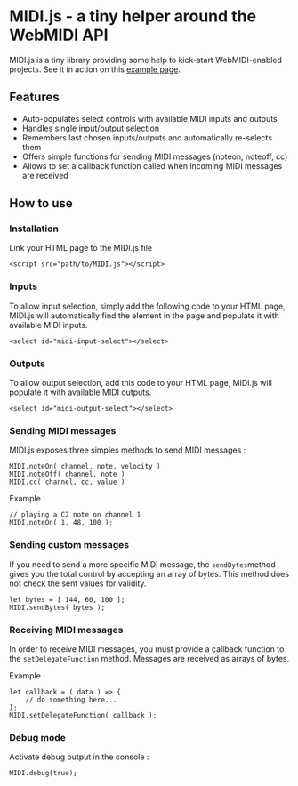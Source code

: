 # MIDI.js - a tiny helper around the WebMIDI API

MIDI.js is a tiny library providing some help to kick-start WebMIDI-enabled projects. See it in action on this [example page](https://boblemarin.github.io/MIDI.js/).

## Features

- Auto-populates select controls with available MIDI inputs and outputs
- Handles single input/output selection
- Remembers last chosen inputs/outputs and automatically re-selects them
- Offers simple functions for sending MIDI messages (noteon, noteoff, cc)
- Allows to set a callback function called when incoming MIDI messages are received


## How to use


### Installation
Link your HTML page to the MIDI.js file

```
<script src="path/to/MIDI.js"></script>
```

### Inputs
To allow input selection, simply add the following code to your HTML page, MIDI.js will automatically find the element in the page and populate it with available MIDI inputs. 

```
<select id="midi-input-select"></select>
```


### Outputs
To allow output selection, add this code to your HTML page, MIDI.js will populate it with available MIDI outputs. 

```
<select id="midi-output-select"></select>
```

### Sending MIDI messages

MIDI.js exposes three simples methods to send MIDI messages :

```
MIDI.noteOn( channel, note, velocity )
MIDI.noteOff( channel, note )
MIDI.cc( channel, cc, value )
```
Example : 

``` 
// playing a C2 note on channel 1
MIDI.noteOn( 1, 48, 100 );
```

### Sending custom messages

If you need to send a more specific MIDI message, the ```sendBytes```method gives you the total control by accepting an array of bytes. This method does not check the sent values for validity.

```
let bytes = [ 144, 60, 100 ];
MIDI.sendBytes( bytes );
```

### Receiving MIDI messages

In order to receive MIDI messages, you must provide a callback function to the ```setDelegateFunction``` method. Messages are received as arrays of bytes.

Example :

```
let callback = ( data ) => {
	// do something here...
};
MIDI.setDelegateFunction( callback );
```

### Debug mode

Activate debug output in the console :

```
MIDI.debug(true);
```
